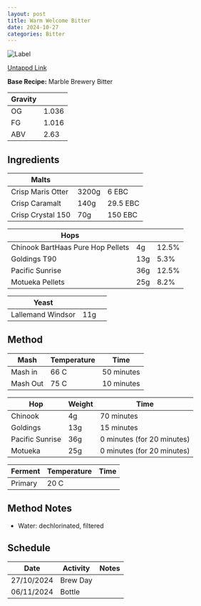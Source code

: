 ```yaml
---
layout: post
title: Warm Welcome Bitter
date: 2024-10-27
categories: Bitter
---
```

![Label](https://assets.untappd.com/site/beer_logos_hd/beer-6063505_2d514_hd.jpeg)

[Untappd Link](https://untp.beer/3M725)

__Base Recipe:__ Marble Brewery Bitter

| Gravity |  |
| - | - |
| OG | 1.036 |
| FG | 1.016 |
| ABV | 2.63 |


## Ingredients

| Malts |  | |
| - | - | - |
| Crisp Maris Otter | 3200g | 6 EBC |
| Crisp Caramalt | 140g | 29.5 EBC |
| Crisp Crystal 150 | 70g | 150 EBC |

| Hops |  | |
| - | - | - |
| Chinook BartHaas Pure Hop Pellets | 4g | 12.5% |
| Goldings T90 | 13g | 5.3% |
| Pacific Sunrise | 36g | 12.5% |
| Motueka Pellets | 25g | 8.2% |

| Yeast | | |
| - | - | - |
| Lallemand Windsor | 11g | |


## Method

| Mash | Temperature | Time |
| - | - | - |
| Mash in | 66 C | 50 minutes |
| Mash Out | 75 C | 10 minutes |

| Hop | Weight | Time |
| - | - | - |
| Chinook | 4g | 70 minutes |
| Goldings | 13g | 15 minutes |
| Pacific Sunrise | 36g | 0 minutes (for 20 minutes) |
| Motueka | 25g | 0 minutes (for 20 minutes) |

| Ferment | Temperature | Time |
| - | - | - |
| Primary | 20 C |  |


## Method Notes

- Water: dechlorinated, filtered


## Schedule

| Date | Activity | Notes |
| - | - | - |
| 27/10/2024 | Brew Day |  |
| 06/11/2024 | Bottle |  |

